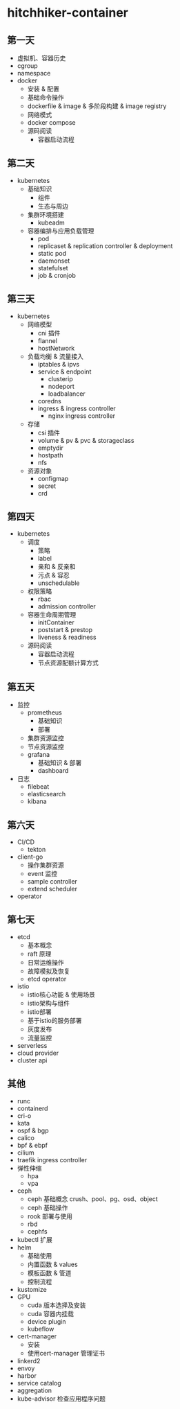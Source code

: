 # hitchhiker-container

## 第一天

- 虚拟机、容器历史
- cgroup
- namespace
- docker
    - 安装 & 配置
    - 基础命令操作
    - dockerfile & image & 多阶段构建 & image registry
    - 网络模式
    - docker compose
    - 源码阅读
        - 容器启动流程

## 第二天

- kubernetes
    - 基础知识
        - 组件
        - 生态与周边
    - 集群环境搭建
        - kubeadm
    - 容器编排与应用负载管理
        - pod
        - replicaset & replication controller & deployment
        - static pod
        - daemonset
        - statefulset
        - job & cronjob

## 第三天

- kubernetes
    - 网络模型
        - cni 插件
        - flannel
        - hostNetwork
    - 负载均衡 & 流量接入
        - iptables & ipvs
        - service & endpoint
            - clusterip
            - nodeport
            - loadbalancer
        - coredns
        - ingress & ingress controller
            - nginx ingress controller
    - 存储
        - csi 插件
        - volume & pv & pvc & storageclass
        - emptydir
        - hostpath
        - nfs
    - 资源对象
        - configmap
        - secret
        - crd

## 第四天

- kubernetes
    - 调度
        - 策略
        - label
        - 亲和 & 反亲和
        - 污点 & 容忍
        - unschedulable
    - 权限策略
        - rbac
        - admission controller
    - 容器生命周期管理
        - initContainer
        - poststart & prestop
        - liveness & readiness
    - 源码阅读
        - 容器启动流程
        - 节点资源配额计算方式

## 第五天

- 监控
    - prometheus
        - 基础知识
        - 部署
    - 集群资源监控
    - 节点资源监控
    - grafana
        - 基础知识 & 部署
        - dashboard
- 日志
    - filebeat
    - elasticsearch
    - kibana

## 第六天

- CI/CD
    - tekton
- client-go
    - 操作集群资源
    - event 监控
    - sample controller
    - extend scheduler
- operator

## 第七天

- etcd
    - 基本概念
    - raft 原理
    - 日常运维操作
    - 故障模拟及恢复
    - etcd operator
- istio
    - istio核心功能 & 使用场景
    - istio架构与组件
    - istio部署
    - 基于istio的服务部署
    - 灰度发布
    - 流量监控
- serverless
- cloud provider
- cluster api

## 其他
- runc
- containerd
- cri-o
- kata
- ospf & bgp
- calico
- bpf & ebpf
- cilium
- traefik ingress controller
- 弹性伸缩
    - hpa
    - vpa
- ceph
    - ceph 基础概念 crush、pool、pg、osd、object
    - ceph 基础操作
    - rook 部署与使用
    - rbd
    - cephfs
- kubectl 扩展
- helm
    - 基础使用
    - 内置函数 & values
    - 模板函数 & 管道
    - 控制流程
- kustomize
- GPU
    - cuda 版本选择及安装
    - cuda 容器内挂载
    - device plugin
    - kubeflow
- cert-manager
    - 安装
    - 使用cert-manager 管理证书
- linkerd2
- envoy
- harbor
- service catalog
- aggregation
- kube-advisor 检查应用程序问题

